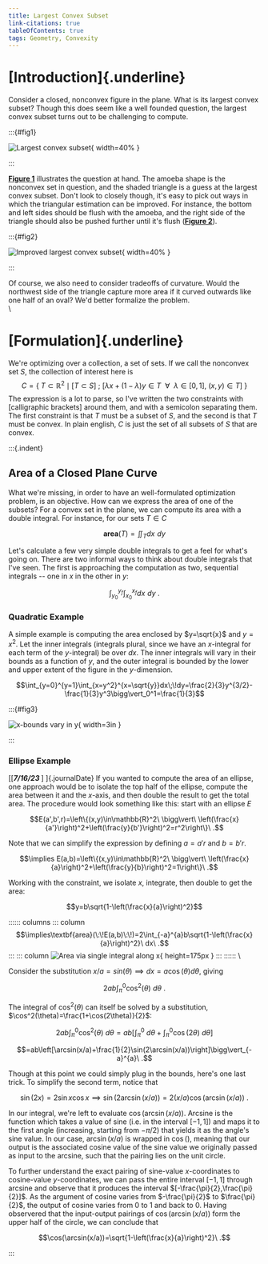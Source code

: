 ```yaml
---
title: Largest Convex Subset
link-citations: true
tableOfContents: true
tags: Geometry, Convexity
---
```


# [Introduction]{.underline} # 

Consider a closed, nonconvex figure in the plane. What is its largest convex 
subset? Though this does seem like a well founded question, the largest convex 
subset turns out to be challenging to compute.

:::{#fig1}

![Largest convex subset](/images/doro.jpg){ width=40% }

:::


[<b>Figure 1</b>](#fig1) illustrates the question at hand. The amoeba shape is 
the nonconvex set in question, and the shaded triangle is a guess at the 
largest convex subset. Don't look to closely though, it's easy to pick out ways 
in which the triangular estimation can be improved. For instance, the bottom and 
left sides should be flush with the amoeba, and the right side of the triangle 
should also be pushed further until it's flush ([<b>Figure 2</b>](#fig2)).

:::{#fig2}

![Improved largest convex subset](/images/doro_annotated.png){ width=40% }

:::

Of course, we also need to consider tradeoffs of curvature. Would the northwest
side of the triangle capture more area if it curved outwards like one half of 
an oval? We'd better formalize the problem.
\
\

# [Formulation]{.underline} #

We're optimizing over a collection, a set of sets. If we call the nonconvex 
set $S$, the collection of interest here is
$$C=\{\ T\subset\mathbb{R}^2 \mid \mathcal{[}T\subset S\mathcal{]}\ ;\ \mathcal{[}\lambda x+(1-\lambda) y\in T\ \ \forall\ \ \lambda\in [0, 1],\ (x,y)\in T\mathcal{]}\ \}$$
The expression is a lot to parse, so I've written the two constraints with
$\mathcal{[}$calligraphic brackets$\mathcal{]}$ 
around them, and with a semicolon separating them. The first constraint is that
 $T$ must be a subset of $S$, and the second is that $T$ must be convex. 
In plain english, $C$ is just the set of all subsets of $S$ that are 
convex.

:::{.indent}

## Area of a Closed Plane Curve ##

What we're missing, in order to have an well-formulated optimization problem,
is an objective. How can we express the area of one of the subsets? 
For a convex set in the plane, we can compute its area with a double
integral. For instance, for our sets $T\in C$

$$\textbf{area}(T)=\iint_Tdx\;\!dy$$

Let's calculate a few very simple double integrals to get a feel for what's 
going on. There are two informal ways to think about double integrals that 
I've seen. The first is approaching the computation as two, sequential integrals
 -- one in $x$ in the other in $y$:

$$\int_{y_0}^{y_f}\int_{x_0}^{x_f}dx\;\!dy\ .$$

### Quadratic Example ###

A simple example is computing the area enclosed by $y=\sqrt{x}$ and $y=x^2$. 
Let the inner integrals (integrals plural, since we have an $x$-integral for 
each term of the $y$-integral) be over $dx$. The inner integrals will vary 
in their  bounds as a function of $y$, and the outer integral is bounded by the 
lower and upper extent of the figure in the $y$-dimension.

$$\int_{y=0}^{y=1}\int_{x=y^2}^{x=\sqrt{y}}dx\;\!dy=\frac{2}{3}y^{3/2}-\frac{1}{3}y^3\bigg\vert_0^1=\frac{1}{3}$$

:::{#fig3}

![$x$-bounds vary in $y$](/images/lcs_quadratic.jpg){ width=3in }

:::

### Ellipse Example ###

[[<b><i>7/16/23 </i></b>]&nbsp;]{.journalDate} If you wanted to compute the area of an ellipse, one approach would be to 
isolate the top half of the ellipse, compute the area between it and the 
$x$-axis, and then double the result to get the total area. The procedure would 
look something like this: start with an ellipse $E$

$$E(a',b',r)=\left\{(x,y)\in\mathbb{R}^2\ \bigg\vert\ \left(\frac{x}{a'}\right)^2+\left(\frac{y}{b'}\right)^2=r^2\right\}\ .$$

Note that we can simplify the expression by defining $a=a'r$ and $b=b'r$. 

$$\implies E(a,b)=\left\{(x,y)\in\mathbb{R}^2\ \bigg\vert\ \left(\frac{x}{a}\right)^2+\left(\frac{y}{b}\right)^2=1\right\}\ .$$


Working with the constraint, we isolate $x$, integrate, then double to get the area:

$$y=b\sqrt{1-\left(\frac{x}{a}\right)^2}$$

:::::: columns
::: column
$$\implies\textbf{area}(\:\!E(a,b)\:\!)=2\int_{-a}^{a}b\sqrt{1-\left(\frac{x}{a}\right)^2}\ dx\ .$$
:::
::: column
![Area via single integral along $x$](/images/lcs_ellipse_single_integral.jpg){ height=175px }
:::
::::::
\

Consider the substitution $x/a=sin(\theta)\implies dx=a\cos(\theta)d\theta$, 
giving 

$$2ab\int_{\pi}^{0}\cos^2(\theta)\ d\theta\ .$$

The integral of $\cos^2(\theta)$ can itself be solved by a substitution, 
$\cos^2(\theta)=\frac{1+\cos(2\theta)}{2}$:

$$2ab\int_{\pi}^{0}\cos^2(\theta)\ d\theta = ab\left[\int_{\pi}^{0}\ d\theta+\int_{\pi}^{0}\cos(2\theta)\ d\theta\right]$$

$$=ab\left[\arcsin(x/a)+\frac{1}{2}\sin(2\arcsin(x/a))\right]\bigg\vert_{-a}^{a}\ .$$

Though at this point we could simply plug in the bounds, here's one last trick. 
To simplify the second term, notice that 

$$\sin(2x)=2\sin x\cos x\implies\sin(2\arcsin(x/a))=2(x/a)\cos\left(\arcsin(x/a)\right)\ .$$

In our integral, we're left to evaluate $\cos(\arcsin(x/a))$. Arcsine is the 
function which takes a value of sine (i.e. in the interval $[-1, 1]$) and maps 
it to the first angle (increasing, starting from $-\pi/2$) that yields it as the 
angle's sine value. In our case, $\arcsin(x/a)$ is wrapped in $\cos()$, meaning 
that our output is the associated cosine value of the sine value we 
originally passed as input to the arcsine, such that the pairing lies on the 
unit circle. 

To further understand the exact pairing of sine-value 
$x$-coordinates to cosine-value $y$-coordinates, we can pass the entire interval
 $[-1, 1]$ through arcsine and observe that it produces the interval 
$[-\frac{\pi}{2},\frac{\pi}{2}]$. As the argument of cosine varies from
$-\frac{\pi}{2}$ to $\frac{\pi}{2}$, the output of cosine varies from $0$ to 
$1$ and back to $0$. Having observered that the input-output pairings of 
$\cos(\arcsin(x/a))$ form the upper half of the circle, we can conclude that 

$$\cos(\arcsin(x/a))=\sqrt{1-\left(\frac{x}{a}\right)^2}\ .$$

:::




